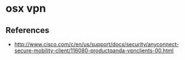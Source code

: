 # osx vpn

## References
* http://www.cisco.com/c/en/us/support/docs/security/anyconnect-secure-mobility-client/116080-productqanda-vpnclients-00.html

